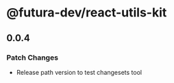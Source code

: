 # @futura-dev/react-utils-kit

## 0.0.4

### Patch Changes

- Release path version to test changesets tool
